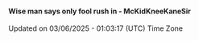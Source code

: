 #### Wise man says only fool rush in - McKidKneeKaneSir
Updated on 03/06/2025 - 01:03:17 (UTC) Time Zone

